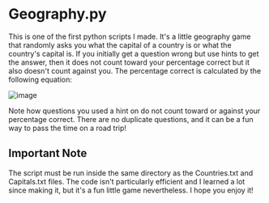 # Geography.py

This is one of the first python scripts I made. It's a little geography game that randomly asks you what the capital of a country is or what the country's capital is. If you initially get a question wrong but use hints to get the answer, then it does not count toward your percentage correct but it also doesn't count against you. The percentage correct is calculated by the following equation: 

![image](https://user-images.githubusercontent.com/77868212/109507402-50738b80-7a64-11eb-86bf-6ec34a91a277.png)

Note how questions you used a hint on do not count toward or against your percentage correct. There are no duplicate questions, and it can be a fun way to pass the time on a road trip!

## Important Note
The script must be run inside the same directory as the Countries.txt and Capitals.txt files. The code isn't particularly efficient and I learned a lot since making it, but it's a fun little game nevertheless. I hope you enjoy it!
